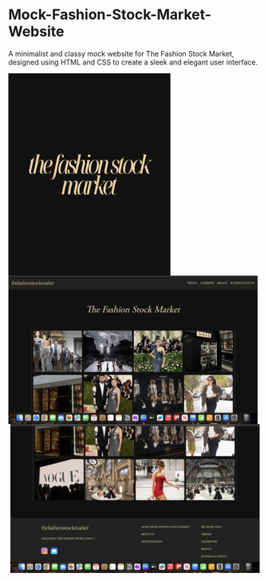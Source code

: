 # Mock-Fashion-Stock-Market-Website
A minimalist and classy mock website for The Fashion Stock Market, designed using HTML and CSS to create a sleek and elegant user interface.

<img src="logo.png" align="center" width="325">


<img src="screenshot1.jpeg" align="left" width="500">

<img src="screenshot2.jpeg" align="right" width="500">
